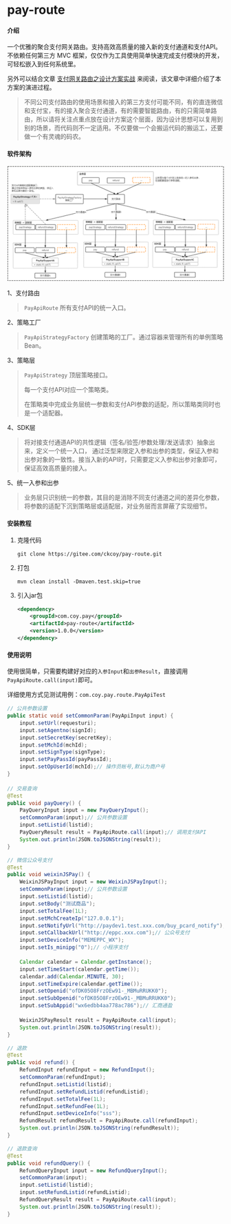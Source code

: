 # pay-route

#### 介绍
一个优雅的聚合支付网关路由。支持高效高质量的接入新的支付通道和支付API。不依赖任何第三方 MVC 框架，仅仅作为工具使用简单快速完成支付模块的开发，可轻松嵌入到任何系统里。 

另外可以结合文章 [支付网关路由之设计方案实战]( https://blog.csdn.net/icansoicrazy/article/details/106926796 )  来阅读，该文章中详细介绍了本方案的演进过程。



> 不同公司支付路由的使用场景和接入的第三方支付可能不同，有的直连微信和支付宝，有的接入聚合支付通道，有的需要智能路由，有的只需简单路由，所以请将关注点重点放在设计方案这个层面，因为设计思想可以复用到别的场景，而代码则不一定适用。不仅要做一个会搬运代码的搬运工，还要做一个有灵魂的码农。



#### 软件架构

![1阶段四](img/1阶段四.png)

1、支付路由

> `PayApiRoute` 所有支付API的统一入口。

2、策略工厂

> `PayApiStrategyFactory` 创建策略的工厂。通过容器来管理所有的单例策略Bean。

3、策略层

> `PayApiStrategy` 顶层策略接口。
>
> 每一个支付API对应一个策略类。
>
> 在策略类中完成业务层统一参数和支付API参数的适配，所以策略类同时也是一个适配器。

4、SDK层

> 将对接支付通道API的共性逻辑（签名/验签/参数处理/发送请求）抽象出来，定义一个统一入口， 通过泛型来限定入参和出参的类型，保证入参和出参对象的一致性。接当入新的API时，只需要定义入参和出参对象即可，保证高效高质量的接入。

5、统一入参和出参

> 业务层只识别统一的参数，其目的是消除不同支付通道之间的差异化参数，将参数的适配下沉到策略层或适配层，对业务层而言屏蔽了实现细节。


#### 安装教程

1. 克隆代码

   ```shell
   git clone https://gitee.com/ckcoy/pay-route.git
   ```

2. 打包

   ```shell
   mvn clean install -Dmaven.test.skip=true
   ```

3. 引入jar包

   ```xml
   <dependency>
       <groupId>com.coy.pay</groupId>
       <artifactId>pay-route</artifactId>
       <version>1.0.0</version>
   </dependency>
   ```

#### 使用说明

使用很简单，只需要构建好对应的`入参Input`和`出参Result`，直接调用`PayApiRoute.call(input)`即可。

详细使用方式见测试用例：`com.coy.pay.route.PayApiTest` 

```java
// 公共参数设置
public static void setCommonParam(PayApiInput input) {
    input.setUrl(requesturi);
    input.setAgentno(signId);
    input.setSecretKey(secretKey);
    input.setMchId(mchId);
    input.setSignType(signType);
    input.setPayPassId(payPassId);
    input.setOpUserId(mchId);// 操作员帐号,默认为商户号
}

// 交易查询
@Test
public void payQuery() {
    PayQueryInput input = new PayQueryInput();
    setCommonParam(input);// 公共参数设置
    input.setListid(listid);
    PayQueryResult result = PayApiRoute.call(input);// 调用支付API
    System.out.println(JSON.toJSONString(result));
}
```



```java
// 微信公众号支付
@Test
public void weixinJSPay() {
    WeixinJSPayInput input = new WeixinJSPayInput();
    setCommonParam(input);// 公共参数设置
    input.setListid(listid);
    input.setBody("测试商品");
    input.setTotalFee(1L);
    input.setMchCreateIp("127.0.0.1");
    input.setNotifyUrl("http://paydev1.test.xxx.com/buy_pcard_notify");
    input.setCallbackUrl("http://eppc.xxx.com");// 公众号支付
    input.setDeviceInfo("MEMEPPC_WX");
    input.setIs_minipg("0");// 小程序支付

    Calendar calendar = Calendar.getInstance();
    input.setTimeStart(calendar.getTime());
    calendar.add(Calendar.MINUTE, 30);
    input.setTimeExpire(calendar.getTime());
    input.setOpenid("ofDK05O8FrzOEw91-_MBMuRRUKK0");
    input.setSubOpenid("ofDK05O8FrzOEw91-_MBMuRRUKK0");
    input.setSubAppid("wx6edbb4aa778ac786");// 汇商通盈

    WeixinJSPayResult result = PayApiRoute.call(input);
    System.out.println(JSON.toJSONString(result));
}
```

```java
// 退款
@Test
public void refund() {
    RefundInput refundInput = new RefundInput();
    setCommonParam(refundInput);
    refundInput.setListid(listid);
    refundInput.setRefundListid(refundListid);
    refundInput.setTotalFee(1L);
    refundInput.setRefundFee(1L);
    refundInput.setDeviceInfo("sss");
    RefundResult refundResult = PayApiRoute.call(refundInput);
    System.out.println(JSON.toJSONString(refundResult));
}
```

```java
// 退款查询
@Test
public void refundQuery() {
    RefundQueryInput input = new RefundQueryInput();
    setCommonParam(input);
    input.setListid(listid);
    input.setRefundListid(refundListid);
    RefundQueryResult result = PayApiRoute.call(input);
    System.out.println(JSON.toJSONString(result));
}
```

